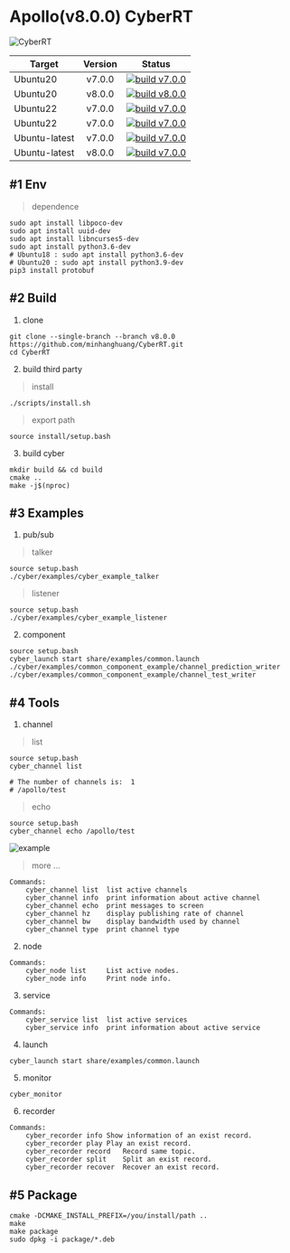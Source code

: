 # Apollo(v8.0.0) CyberRT

![CyberRT](./docs/CyberRT.gif)

| Target        |  Version |  Status  |
| ------------- | :-----: | :-----:|
| Ubuntu20  | v7.0.0 | [![build v7.0.0](https://github.com/minhanghuang/CyberRT/actions/workflows/ubuntu20-v7.0.0-build.yaml/badge.svg?branch=v8.0.0-ci)](https://github.com/minhanghuang/CyberRT/actions/workflows/ubuntu20-v7.0.0-build.yaml) |
| Ubuntu20  | v8.0.0 | [![build v8.0.0](https://github.com/minhanghuang/CyberRT/actions/workflows/ubuntu20-v8.0.0-build.yaml/badge.svg?branch=v8.0.0-ci)](https://github.com/minhanghuang/CyberRT/actions/workflows/ubuntu20-v8.0.0-build.yaml) |
| Ubuntu22  | v7.0.0 | [![build v7.0.0](https://github.com/minhanghuang/CyberRT/actions/workflows/ubuntu22-v7.0.0-build.yaml/badge.svg?branch=v8.0.0-ci)](https://github.com/minhanghuang/CyberRT/actions/workflows/ubuntu22-v7.0.0-build.yaml) |
| Ubuntu22  | v7.0.0 | [![build v7.0.0](https://github.com/minhanghuang/CyberRT/actions/workflows/ubuntu22-v8.0.0-build.yaml/badge.svg?branch=v8.0.0-ci)](https://github.com/minhanghuang/CyberRT/actions/workflows/ubuntu22-v8.0.0-build.yaml) |
| Ubuntu-latest  | v7.0.0 | [![build v7.0.0](https://github.com/minhanghuang/CyberRT/actions/workflows/ubuntu-latest-v7.0.0-build.yaml/badge.svg?branch=v8.0.0-ci)](https://github.com/minhanghuang/CyberRT/actions/workflows/ubuntu-latest-v7.0.0-build.yaml) |
| Ubuntu-latest  | v8.0.0 | [![build v7.0.0](https://github.com/minhanghuang/CyberRT/actions/workflows/ubuntu-latest-v8.0.0-build.yaml/badge.svg?branch=v8.0.0-ci)](https://github.com/minhanghuang/CyberRT/actions/workflows/ubuntu-latest-v8.0.0-build.yaml) |


## #1 Env

> dependence

```shell
sudo apt install libpoco-dev
sudo apt install uuid-dev
sudo apt install libncurses5-dev
sudo apt install python3.6-dev
# Ubuntu18 : sudo apt install python3.6-dev
# Ubuntu20 : sudo apt install python3.9-dev
pip3 install protobuf
```

## #2 Build

1. clone

```shell
git clone --single-branch --branch v8.0.0  https://github.com/minhanghuang/CyberRT.git
cd CyberRT
```

2. build third party

> install

```shell
./scripts/install.sh
```

> export path

```shell
source install/setup.bash
```

3. build cyber

```shell
mkdir build && cd build
cmake ..
make -j$(nproc)
```

## #3 Examples

1. pub/sub

> talker

```shell
source setup.bash
./cyber/examples/cyber_example_talker
```
> listener

```shell
source setup.bash
./cyber/examples/cyber_example_listener
```

2. component

```shell
source setup.bash
cyber_launch start share/examples/common.launch
./cyber/examples/common_component_example/channel_prediction_writer
./cyber/examples/common_component_example/channel_test_writer
```

## #4 Tools

1. channel

> list

```shell
source setup.bash
cyber_channel list

# The number of channels is:  1
# /apollo/test
```

> echo
```shell
source setup.bash
cyber_channel echo /apollo/test
```
![example](docs/cyber_echo.png)

> more ...

```shell
Commands:
	cyber_channel list	list active channels
	cyber_channel info	print information about active channel
	cyber_channel echo	print messages to screen
	cyber_channel hz	display publishing rate of channel
	cyber_channel bw	display bandwidth used by channel
	cyber_channel type	print channel type
```

2. node

```shell
Commands:
	cyber_node list 	List active nodes.
	cyber_node info 	Print node info.
```

3. service

```shell
Commands:
	cyber_service list	list active services
	cyber_service info	print information about active service
```

4. launch

```shell
cyber_launch start share/examples/common.launch
```

5. monitor

```shell
cyber_monitor
```

6. recorder

```shell
Commands:
  	cyber_recorder info	Show information of an exist record.
	cyber_recorder play	Play an exist record.
	cyber_recorder record	Record same topic.
	cyber_recorder split	Split an exist record.
	cyber_recorder recover	Recover an exist record.
```

## #5 Package

```shell
cmake -DCMAKE_INSTALL_PREFIX=/you/install/path ..
make
make package
sudo dpkg -i package/*.deb
```
